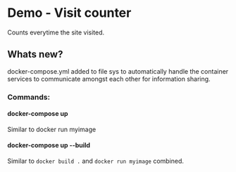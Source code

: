 # Demo - Visit counter
Counts everytime the site visited.

## Whats new?
docker-compose.yml added to file sys to automatically handle the container services to communicate amongst each other for information sharing.

### Commands:
#### docker-compose up
Similar to docker run myimage

#### docker-compose up --build
Similar to ```docker build .``` and ```docker run myimage``` combined.